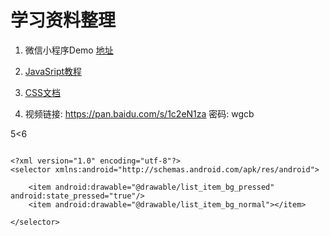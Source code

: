 # 学习资料整理

1. 微信小程序Demo  [地址](http://bbs.larkapp.com/)
2. [JavaSript教程](http://www.liaoxuefeng.com/wiki/001434446689867b27157e896e74d51a89c25cc8b43bdb3000)

3. [CSS文档](http://www.phpstudy.net/css3/)

4. 视频链接: https://pan.baidu.com/s/1c2eN1za 密码: wgcb


5<6 

```

<?xml version="1.0" encoding="utf-8"?>
<selector xmlns:android="http://schemas.android.com/apk/res/android">

    <item android:drawable="@drawable/list_item_bg_pressed" android:state_pressed="true"/>
    <item android:drawable="@drawable/list_item_bg_normal"></item>

</selector>

```